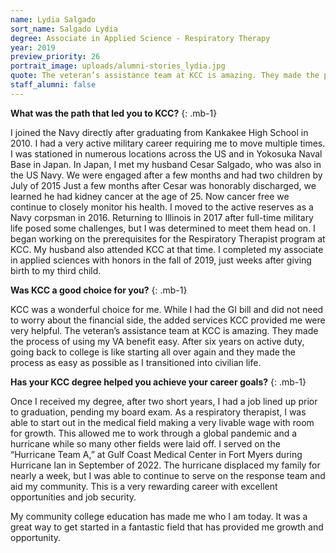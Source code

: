 ```yaml
---
name: Lydia Salgado
sort_name: Salgado Lydia
degree: Associate in Applied Science - Respiratory Therapy
year: 2019
preview_priority: 26
portrait_image: uploads/alumni-stories_lydia.jpg
quote: The veteran’s assistance team at KCC is amazing. They made the process of using my VA benefit easy.
staff_alumni: false
---
```


**What was the path that led you to KCC?**
{: .mb-1}

I joined the Navy directly after graduating from Kankakee High School in 2010. I had a very active military career requiring me to move multiple times. I was stationed in numerous locations across the US and in Yokosuka Naval Base in Japan. In Japan, I met my husband Cesar Salgado, who was also in the US Navy. We were engaged after a few months and had two children by July of 2015 Just a few months after Cesar was honorably discharged, we learned he had kidney cancer at the age of 25. Now cancer free we continue to closely monitor his health. I moved to the active reserves as a Navy corpsman in 2016. Returning to Illinois in 2017 after full-time military life posed some challenges, but I was determined to meet them head on. I began working on the prerequisites for the Respiratory Therapist program at KCC. My husband also attended KCC at that time. I completed my associate in applied sciences with honors in the fall of 2019, just weeks after giving birth to my third child.

**Was KCC a good choice for you?**
{: .mb-1}

KCC was a wonderful choice for me. While I had the GI bill and did not need to worry about the financial side, the added services KCC provided me were very helpful. The veteran’s assistance team at KCC is amazing. They made the process of using my VA benefit easy. After six years on active duty, going back to college is like starting all over again and they made the process as easy as possible as I transitioned into civilian life. 

**Has your KCC degree helped you achieve your career goals?**
{: .mb-1}

Once I received my degree, after two short years, I had a job lined up prior to graduation, pending my board exam. As a respiratory therapist, I was able to start out in the medical field making a very livable wage with room for growth. This allowed me to work through a global pandemic and a hurricane while so many other fields were laid off. I served on the “Hurricane Team A,” at Gulf Coast Medical Center in Fort Myers during Hurricane Ian in September of 2022. The hurricane displaced my family for nearly a week, but I was able to continue to serve on the response team and aid my community. This is a very rewarding career with excellent opportunities and job security.

My community college education has made me who I am today. It was a great way to get started in a fantastic field that has provided me growth and opportunity.
